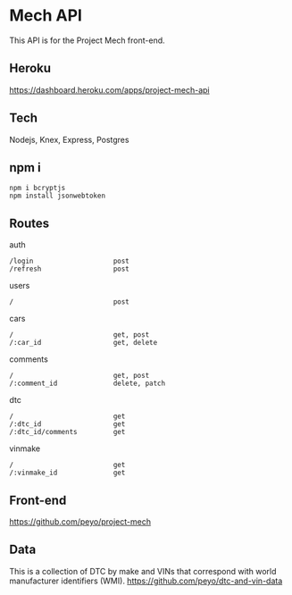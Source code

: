 # Mech API
This API is for the Project Mech front-end.

## Heroku
https://dashboard.heroku.com/apps/project-mech-api

## Tech
Nodejs, Knex, Express, Postgres

## npm i
```
npm i bcryptjs
npm install jsonwebtoken
```

## Routes
auth
```
/login                    post
/refresh                  post
```

users
```
/                         post
```

cars
```
/                         get, post
/:car_id                  get, delete
```

comments
```
/                         get, post
/:comment_id              delete, patch
```

dtc
```
/                         get
/:dtc_id                  get
/:dtc_id/comments         get
```

vinmake
```
/                         get
/:vinmake_id              get
```

## Front-end
https://github.com/peyo/project-mech

## Data
This is a collection of DTC by make and VINs that correspond with world manufacturer identifiers (WMI).
https://github.com/peyo/dtc-and-vin-data
